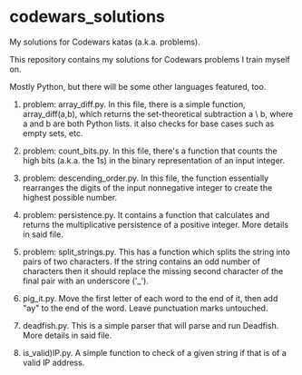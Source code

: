 # codewars_solutions
My solutions for Codewars katas (a.k.a. problems).

This repository contains my solutions for Codewars problems I train myself on.

Mostly Python, but there will be some other languages featured, too.

1. problem: array_diff.py. In this file, there is a simple function, array_diff(a,b), which returns the set-theoretical subtraction a \ b, where a and b are both Python lists. it also checks for base cases such as empty sets, etc.

2. problem: count_bits.py. In this file, there's a function that counts the high bits (a.k.a. the 1s) in the binary representation of an input integer.

3. problem: descending_order.py. In this file, the function essentially rearranges the digits of the input nonnegative integer to create the highest possible number.

4. problem: persistence.py. It contains a function that calculates and returns the multiplicative persistence of a positive integer. More details in said file.

5. problem: split_strings.py. This has a function which splits the string into pairs of two characters. If the string contains an odd number of characters then it should replace the missing second character of the final pair with an underscore ('_').

6. pig_it.py. Move the first letter of each word to the end of it, then add "ay" to the end of the word. Leave punctuation marks untouched.
7. deadfish.py. This is a simple parser that will parse and run Deadfish. More details in said file.
8. is_valid)IP.py. A simple function to check of a given string if that is of a valid IP address.
